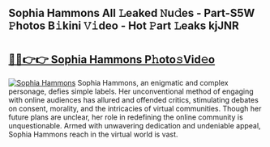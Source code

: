 ## Sophia Hammons All 𝙻eaked 𝙽u𝚍es - Part-S5W 𝙿hotos B𝚒kini 𝚅𝚒deo - Hot 𝙿art 𝙻eaks kjJNR

# <h2><a href="http://ld78svw.urlbe.top/?page=Sophia+Hammons">🔗🔗👉👉 Sophia Hammons P𝚑oto𝚜Vid𝚎o</a></h2>

[![Sophia Hammons](https://i.imgur.com/eBuTRDB.gif)](http://ld78svw.urlbe.top/?page=Sophia+Hammons)
Sophia Hammons, an enigmatic and complex personage, defies simple labels. Her unconventional method of engaging with online audiences has allured and offended critics, stimulating debates on consent, morality, and the intricacies of virtual communities. Though her future plans are unclear, her role in redefining the online community is unquestionable. Armed with unwavering dedication and undeniable appeal, Sophia Hammons reach in the virtual world is vast.
